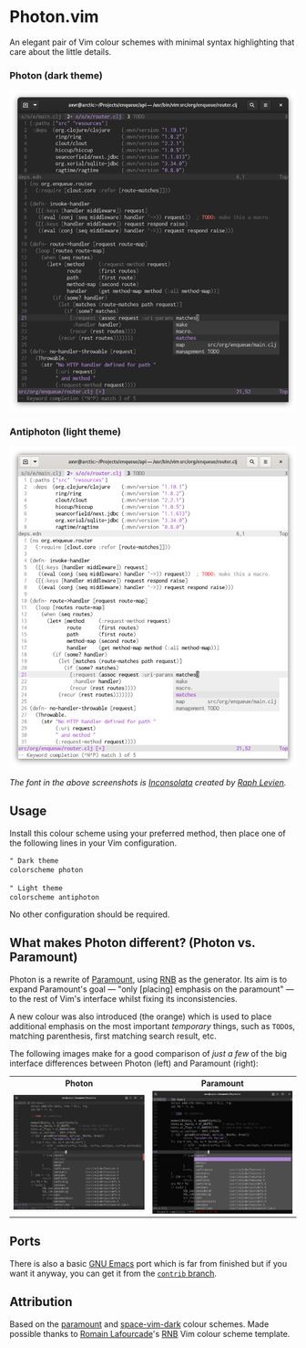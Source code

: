 # Photon.vim

An elegant pair of Vim colour schemes with minimal syntax highlighting that
care about the little details.


### Photon (dark theme)

![](https://raw.githubusercontent.com/axvr/photon.vim/be279d4bd29d78f61860f97be6561b65c0d10067/photon5.png)

### Antiphoton (light theme)

![](https://raw.githubusercontent.com/axvr/photon.vim/be279d4bd29d78f61860f97be6561b65c0d10067/antiphoton1.png)

_The font in the above screenshots is [Inconsolata](https://levien.com/type/myfonts/inconsolata.html) created by [Raph Levien](https://levien.com/)._


## Usage

Install this colour scheme using your preferred method, then place one of the
following lines in your Vim configuration.

```vim
" Dark theme
colorscheme photon

" Light theme
colorscheme antiphoton
```

No other configuration should be required.


## What makes Photon different?  (Photon vs. Paramount)

Photon is a rewrite of [Paramount][], using [RNB][] as the generator.  Its aim
is to expand Paramount's goal — "only \[placing\] emphasis on the paramount" —
to the rest of Vim's interface whilst fixing its inconsistencies.

A new colour was also introduced (the orange) which is used to place additional
emphasis on the most important *temporary* things, such as `TODO`s, matching
parenthesis, first matching search result, etc.

The following images make for a good comparison of *just a few* of the big
interface differences between Photon \(left\) and Paramount \(right\):

<table>
<tr>
<th>Photon</th>
<th>Paramount</th>
</tr>
<tr>
<td>
<img alt="Comparison image of Photon" title="Photon" width="500"
     src="https://raw.githubusercontent.com/axvr/photon.vim/images/photon-compare1.png" />
</td>
<td>
<img alt="Comparison image of Paramount" title="Paramount" width="500"
     src="https://raw.githubusercontent.com/axvr/photon.vim/images/paramount1.png" />
</td>
</tr>
</table>


## Ports

There is also a basic [GNU Emacs](https://www.gnu.org/software/emacs/) port
which is far from finished but if you want it anyway, you can get it from the
[`contrib` branch](https://raw.githubusercontent.com/axvr/photon.vim/contrib/emacs/photon-theme.el).


## Attribution

Based on the [paramount][] and [space-vim-dark][] colour schemes.  Made possible
thanks to [Romain Lafourcade][]'s [RNB][] Vim colour scheme template.


[space-vim-dark]: https://github.com/liuchengxu/space-vim-dark
[Apprentice]: https://github.com/romainl/Apprentice
[Paramount]: https://github.com/owickstrom/vim-colors-paramount
[Romain Lafourcade]: https://github.com/romainl
[RNB]: https://github.com/romainl/vim-rnb

